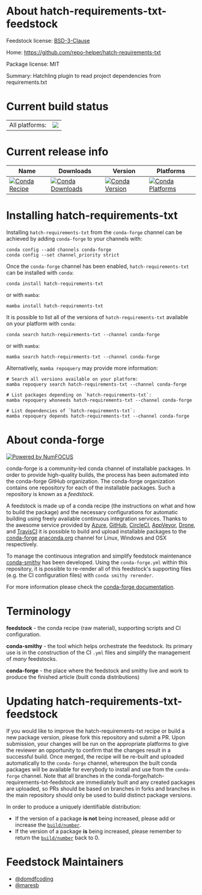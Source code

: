 About hatch-requirements-txt-feedstock
======================================

Feedstock license: [BSD-3-Clause](https://github.com/conda-forge/hatch-requirements-txt-feedstock/blob/main/LICENSE.txt)

Home: https://github.com/repo-helper/hatch-requirements-txt

Package license: MIT

Summary: Hatchling plugin to read project dependencies from requirements.txt

Current build status
====================


<table><tr><td>All platforms:</td>
    <td>
      <a href="https://dev.azure.com/conda-forge/feedstock-builds/_build/latest?definitionId=17409&branchName=main">
        <img src="https://dev.azure.com/conda-forge/feedstock-builds/_apis/build/status/hatch-requirements-txt-feedstock?branchName=main">
      </a>
    </td>
  </tr>
</table>

Current release info
====================

| Name | Downloads | Version | Platforms |
| --- | --- | --- | --- |
| [![Conda Recipe](https://img.shields.io/badge/recipe-hatch--requirements--txt-green.svg)](https://anaconda.org/conda-forge/hatch-requirements-txt) | [![Conda Downloads](https://img.shields.io/conda/dn/conda-forge/hatch-requirements-txt.svg)](https://anaconda.org/conda-forge/hatch-requirements-txt) | [![Conda Version](https://img.shields.io/conda/vn/conda-forge/hatch-requirements-txt.svg)](https://anaconda.org/conda-forge/hatch-requirements-txt) | [![Conda Platforms](https://img.shields.io/conda/pn/conda-forge/hatch-requirements-txt.svg)](https://anaconda.org/conda-forge/hatch-requirements-txt) |

Installing hatch-requirements-txt
=================================

Installing `hatch-requirements-txt` from the `conda-forge` channel can be achieved by adding `conda-forge` to your channels with:

```
conda config --add channels conda-forge
conda config --set channel_priority strict
```

Once the `conda-forge` channel has been enabled, `hatch-requirements-txt` can be installed with `conda`:

```
conda install hatch-requirements-txt
```

or with `mamba`:

```
mamba install hatch-requirements-txt
```

It is possible to list all of the versions of `hatch-requirements-txt` available on your platform with `conda`:

```
conda search hatch-requirements-txt --channel conda-forge
```

or with `mamba`:

```
mamba search hatch-requirements-txt --channel conda-forge
```

Alternatively, `mamba repoquery` may provide more information:

```
# Search all versions available on your platform:
mamba repoquery search hatch-requirements-txt --channel conda-forge

# List packages depending on `hatch-requirements-txt`:
mamba repoquery whoneeds hatch-requirements-txt --channel conda-forge

# List dependencies of `hatch-requirements-txt`:
mamba repoquery depends hatch-requirements-txt --channel conda-forge
```


About conda-forge
=================

[![Powered by
NumFOCUS](https://img.shields.io/badge/powered%20by-NumFOCUS-orange.svg?style=flat&colorA=E1523D&colorB=007D8A)](https://numfocus.org)

conda-forge is a community-led conda channel of installable packages.
In order to provide high-quality builds, the process has been automated into the
conda-forge GitHub organization. The conda-forge organization contains one repository
for each of the installable packages. Such a repository is known as a *feedstock*.

A feedstock is made up of a conda recipe (the instructions on what and how to build
the package) and the necessary configurations for automatic building using freely
available continuous integration services. Thanks to the awesome service provided by
[Azure](https://azure.microsoft.com/en-us/services/devops/), [GitHub](https://github.com/),
[CircleCI](https://circleci.com/), [AppVeyor](https://www.appveyor.com/),
[Drone](https://cloud.drone.io/welcome), and [TravisCI](https://travis-ci.com/)
it is possible to build and upload installable packages to the
[conda-forge](https://anaconda.org/conda-forge) [anaconda.org](https://anaconda.org/)
channel for Linux, Windows and OSX respectively.

To manage the continuous integration and simplify feedstock maintenance
[conda-smithy](https://github.com/conda-forge/conda-smithy) has been developed.
Using the ``conda-forge.yml`` within this repository, it is possible to re-render all of
this feedstock's supporting files (e.g. the CI configuration files) with ``conda smithy rerender``.

For more information please check the [conda-forge documentation](https://conda-forge.org/docs/).

Terminology
===========

**feedstock** - the conda recipe (raw material), supporting scripts and CI configuration.

**conda-smithy** - the tool which helps orchestrate the feedstock.
                   Its primary use is in the construction of the CI ``.yml`` files
                   and simplify the management of *many* feedstocks.

**conda-forge** - the place where the feedstock and smithy live and work to
                  produce the finished article (built conda distributions)


Updating hatch-requirements-txt-feedstock
=========================================

If you would like to improve the hatch-requirements-txt recipe or build a new
package version, please fork this repository and submit a PR. Upon submission,
your changes will be run on the appropriate platforms to give the reviewer an
opportunity to confirm that the changes result in a successful build. Once
merged, the recipe will be re-built and uploaded automatically to the
`conda-forge` channel, whereupon the built conda packages will be available for
everybody to install and use from the `conda-forge` channel.
Note that all branches in the conda-forge/hatch-requirements-txt-feedstock are
immediately built and any created packages are uploaded, so PRs should be based
on branches in forks and branches in the main repository should only be used to
build distinct package versions.

In order to produce a uniquely identifiable distribution:
 * If the version of a package **is not** being increased, please add or increase
   the [``build/number``](https://docs.conda.io/projects/conda-build/en/latest/resources/define-metadata.html#build-number-and-string).
 * If the version of a package **is** being increased, please remember to return
   the [``build/number``](https://docs.conda.io/projects/conda-build/en/latest/resources/define-metadata.html#build-number-and-string)
   back to 0.

Feedstock Maintainers
=====================

* [@domdfcoding](https://github.com/domdfcoding/)
* [@maresb](https://github.com/maresb/)


